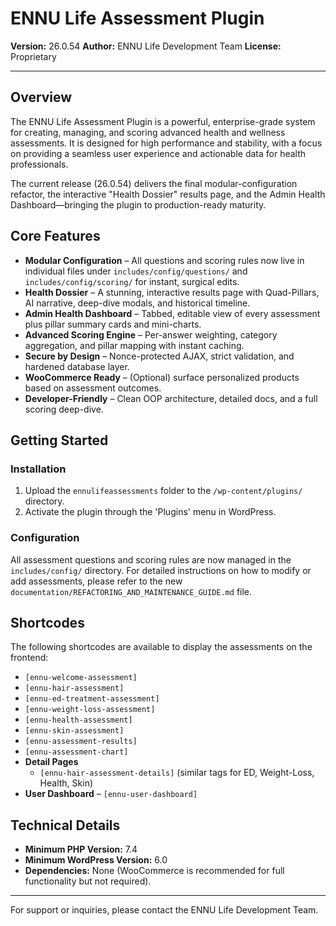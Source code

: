 # ENNU Life Assessment Plugin

**Version:** 26.0.54
**Author:** ENNU Life Development Team
**License:** Proprietary

---

## Overview

The ENNU Life Assessment Plugin is a powerful, enterprise-grade system for creating, managing, and scoring advanced health and wellness assessments. It is designed for high performance and stability, with a focus on providing a seamless user experience and actionable data for health professionals.

The current release (26.0.54) delivers the final modular-configuration refactor, the interactive "Health Dossier" results page, and the Admin Health Dashboard—bringing the plugin to production-ready maturity.

## Core Features

* **Modular Configuration** – All questions and scoring rules now live in individual files under `includes/config/questions/` and `includes/config/scoring/` for instant, surgical edits.
* **Health Dossier** – A stunning, interactive results page with Quad-Pillars, AI narrative, deep-dive modals, and historical timeline.
* **Admin Health Dashboard** – Tabbed, editable view of every assessment plus pillar summary cards and mini-charts.
* **Advanced Scoring Engine** – Per-answer weighting, category aggregation, and pillar mapping with instant caching.
* **Secure by Design** – Nonce-protected AJAX, strict validation, and hardened database layer.
* **WooCommerce Ready** – (Optional) surface personalized products based on assessment outcomes.
* **Developer-Friendly** – Clean OOP architecture, detailed docs, and a full scoring deep-dive.

## Getting Started

### Installation

1.  Upload the `ennulifeassessments` folder to the `/wp-content/plugins/` directory.
2.  Activate the plugin through the 'Plugins' menu in WordPress.

### Configuration

All assessment questions and scoring rules are now managed in the `includes/config/` directory. For detailed instructions on how to modify or add assessments, please refer to the new `documentation/REFACTORING_AND_MAINTENANCE_GUIDE.md` file.

## Shortcodes

The following shortcodes are available to display the assessments on the frontend:

-   `[ennu-welcome-assessment]`
-   `[ennu-hair-assessment]`
-   `[ennu-ed-treatment-assessment]`
-   `[ennu-weight-loss-assessment]`
-   `[ennu-health-assessment]`
-   `[ennu-skin-assessment]`
-   `[ennu-assessment-results]`
-   `[ennu-assessment-chart]`
-   **Detail Pages**
    * `[ennu-hair-assessment-details]`  (similar tags for ED, Weight-Loss, Health, Skin)
-   **User Dashboard**  – `[ennu-user-dashboard]`

## Technical Details

- **Minimum PHP Version:** 7.4
- **Minimum WordPress Version:** 6.0
- **Dependencies:** None (WooCommerce is recommended for full functionality but not required).

---
For support or inquiries, please contact the ENNU Life Development Team.

